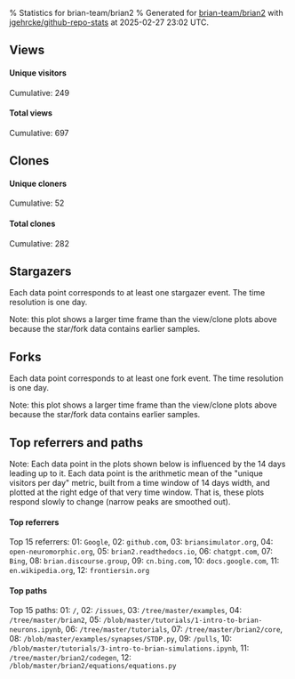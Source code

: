 % Statistics for brian-team/brian2
% Generated for [brian-team/brian2](https://github.com/brian-team/brian2) with [jgehrcke/github-repo-stats](https://github.com/jgehrcke/github-repo-stats) at 2025-02-27 23:02 UTC.


## Views

#### Unique visitors
<div id="chart_views_unique" class="full-width-chart"></div>

Cumulative: 249

#### Total views
<div id="chart_views_total" class="full-width-chart"></div>

Cumulative: 697

<div class="pagebreak-for-print"> </div>

## Clones

#### Unique cloners
<div id="chart_clones_unique" class="full-width-chart"></div>

Cumulative: 52

#### Total clones
<div id="chart_clones_total" class="full-width-chart"></div>

Cumulative: 282



<div class="pagebreak-for-print"> </div>



## Stargazers

Each data point corresponds to at least one stargazer event.
The time resolution is one day.

<div id="chart_stargazers" class="full-width-chart"></div>


Note: this plot shows a larger time frame than the view/clone plots above because the star/fork data contains earlier samples.



## Forks

Each data point corresponds to at least one fork event.
The time resolution is one day.

<div id="chart_forks" class="full-width-chart"></div>


Note: this plot shows a larger time frame than the view/clone plots above because the star/fork data contains earlier samples.



<div class="pagebreak-for-print"> </div>



## Top referrers and paths


Note: Each data point in the plots shown below is influenced by the 14 days
leading up to it. Each data point is the arithmetic mean of the "unique
visitors per day" metric, built from a time window of 14 days width, and
plotted at the right edge of that very time window. That is, these plots
respond slowly to change (narrow peaks are smoothed out).




#### Top referrers


<div id="chart_referrers_top_n_alltime" class="full-width-chart"></div>

Top 15 referrers: 01: `Google`, 02: `github.com`, 03: `briansimulator.org`, 04: `open-neuromorphic.org`, 05: `brian2.readthedocs.io`, 06: `chatgpt.com`, 07: `Bing`, 08: `brian.discourse.group`, 09: `cn.bing.com`, 10: `docs.google.com`, 11: `en.wikipedia.org`, 12: `frontiersin.org`





#### Top paths


<div id="chart_paths_top_n_alltime" class="full-width-chart"></div>

Top 15 paths: 01: `/`, 02: `/issues`, 03: `/tree/master/examples`, 04: `/tree/master/brian2`, 05: `/blob/master/tutorials/1-intro-to-brian-neurons.ipynb`, 06: `/tree/master/tutorials`, 07: `/tree/master/brian2/core`, 08: `/blob/master/examples/synapses/STDP.py`, 09: `/pulls`, 10: `/blob/master/tutorials/3-intro-to-brian-simulations.ipynb`, 11: `/tree/master/brian2/codegen`, 12: `/blob/master/brian2/equations/equations.py`


<script type="text/javascript">
    vegaEmbed('#chart_views_unique', {"$schema": "https://vega.github.io/schema/vega-lite/v4.17.0.json", "config": {"arc": {"fill": "#1b1e23"}, "area": {"fill": "#1b1e23"}, "axisBottom": {"domainColor": "#a9b4c4", "gridColor": "#a9b4c4", "labelColor": "#1b1e23", "labelFont": "relative-mono-11-pitch-pro, Menlo, monospace", "tickColor": "#a9b4c4", "titleColor": "#1b1e23", "titleFont": "relative-mono-11-pitch-pro, Menlo, monospace"}, "axisLeft": {"domainColor": "#a9b4c4", "gridColor": "#a9b4c4", "labelColor": "#1b1e23", "labelFont": "relative-mono-11-pitch-pro, Menlo, monospace", "tickColor": "#a9b4c4", "titleColor": "#1b1e23", "titleFont": "relative-mono-11-pitch-pro, Menlo, monospace"}, "axisX": {"grid": false}, "axisY": {"grid": false, "labelBound": true}, "background": "#FFFFFF", "group": {"fill": "#FFFFFF"}, "header": {"fontWeight": 400, "labelFont": "relative-mono-11-pitch-pro, Menlo, monospace", "titleFont": "relative-mono-11-pitch-pro, Menlo, monospace"}, "legend": {"labelFont": "relative-mono-11-pitch-pro, Menlo, monospace", "symbolSize": 200, "symbolType": "circle", "titleFont": "relative-mono-11-pitch-pro, Menlo, monospace"}, "line": {"color": "#1b1e23", "stroke": "#1b1e23"}, "path": {"stroke": "#1b1e23"}, "point": {"color": "#1b1e23", "cursor": "pointer", "filled": true, "size": 20}, "range": {"category": ["#85a2f7", "#ea9755", "#7eb36a", "#f07071", "#bc85d9", "#e587b6", "#a9b4c4", "#d4c05e", "#64b9c4"]}, "style": {"bar": {"fill": "#1b1e23"}, "text": {"font": "relative-mono-11-pitch-pro, Menlo, monospace", "fontWeight": 400}}, "symbol": {"shape": "circle"}, "title": {"anchor": "start", "font": "relative-mono-11-pitch-pro, Menlo, monospace", "fontWeight": 400}, "trail": {"color": "#1b1e23", "stroke": "#1b1e23"}, "view": {"stroke": null}}, "data": {"name": "data-752dc2f946692ea58687660071144dc8"}, "datasets": {"data-752dc2f946692ea58687660071144dc8": [{"time": "2025-02-12T00:00:00+00:00", "views_total": 1, "views_unique": 1}, {"time": "2025-02-13T00:00:00+00:00", "views_total": 38, "views_unique": 18}, {"time": "2025-02-14T00:00:00+00:00", "views_total": 15, "views_unique": 9}, {"time": "2025-02-15T00:00:00+00:00", "views_total": 46, "views_unique": 19}, {"time": "2025-02-16T00:00:00+00:00", "views_total": 11, "views_unique": 7}, {"time": "2025-02-17T00:00:00+00:00", "views_total": 24, "views_unique": 15}, {"time": "2025-02-18T00:00:00+00:00", "views_total": 40, "views_unique": 21}, {"time": "2025-02-19T00:00:00+00:00", "views_total": 73, "views_unique": 13}, {"time": "2025-02-20T00:00:00+00:00", "views_total": 20, "views_unique": 15}, {"time": "2025-02-21T00:00:00+00:00", "views_total": 35, "views_unique": 21}, {"time": "2025-02-22T00:00:00+00:00", "views_total": 14, "views_unique": 11}, {"time": "2025-02-23T00:00:00+00:00", "views_total": 19, "views_unique": 10}, {"time": "2025-02-24T00:00:00+00:00", "views_total": 63, "views_unique": 21}, {"time": "2025-02-25T00:00:00+00:00", "views_total": 54, "views_unique": 17}, {"time": "2025-02-26T00:00:00+00:00", "views_total": 184, "views_unique": 23}, {"time": "2025-02-27T00:00:00+00:00", "views_total": 60, "views_unique": 28}]}, "encoding": {"tooltip": [{"field": "views_unique", "format": ".1f", "title": "views (u)", "type": "quantitative"}, {"field": "time", "format": "%B %e, %Y", "title": "date", "type": "temporal"}], "x": {"axis": {"labelAngle": 25}, "field": "time", "scale": {"domain": ["2025-02-12", "2025-02-27"]}, "timeUnit": "yearmonthdate", "title": "date", "type": "temporal"}, "y": {"axis": {}, "field": "views_unique", "scale": {"domain": [0, 30.800000000000004], "type": "linear", "zero": true}, "title": "unique views per day", "type": "quantitative"}}, "height": 200, "mark": {"point": true, "type": "line"}, "padding": 10, "width": "container"}, {"actions": false, "renderer": "svg"}).catch(console.error);
vegaEmbed('#chart_views_total', {"$schema": "https://vega.github.io/schema/vega-lite/v4.17.0.json", "config": {"arc": {"fill": "#1b1e23"}, "area": {"fill": "#1b1e23"}, "axisBottom": {"domainColor": "#a9b4c4", "gridColor": "#a9b4c4", "labelColor": "#1b1e23", "labelFont": "relative-mono-11-pitch-pro, Menlo, monospace", "tickColor": "#a9b4c4", "titleColor": "#1b1e23", "titleFont": "relative-mono-11-pitch-pro, Menlo, monospace"}, "axisLeft": {"domainColor": "#a9b4c4", "gridColor": "#a9b4c4", "labelColor": "#1b1e23", "labelFont": "relative-mono-11-pitch-pro, Menlo, monospace", "tickColor": "#a9b4c4", "titleColor": "#1b1e23", "titleFont": "relative-mono-11-pitch-pro, Menlo, monospace"}, "axisX": {"grid": false}, "axisY": {"grid": false, "labelBound": true}, "background": "#FFFFFF", "group": {"fill": "#FFFFFF"}, "header": {"fontWeight": 400, "labelFont": "relative-mono-11-pitch-pro, Menlo, monospace", "titleFont": "relative-mono-11-pitch-pro, Menlo, monospace"}, "legend": {"labelFont": "relative-mono-11-pitch-pro, Menlo, monospace", "symbolSize": 200, "symbolType": "circle", "titleFont": "relative-mono-11-pitch-pro, Menlo, monospace"}, "line": {"color": "#1b1e23", "stroke": "#1b1e23"}, "path": {"stroke": "#1b1e23"}, "point": {"color": "#1b1e23", "cursor": "pointer", "filled": true, "size": 20}, "range": {"category": ["#85a2f7", "#ea9755", "#7eb36a", "#f07071", "#bc85d9", "#e587b6", "#a9b4c4", "#d4c05e", "#64b9c4"]}, "style": {"bar": {"fill": "#1b1e23"}, "text": {"font": "relative-mono-11-pitch-pro, Menlo, monospace", "fontWeight": 400}}, "symbol": {"shape": "circle"}, "title": {"anchor": "start", "font": "relative-mono-11-pitch-pro, Menlo, monospace", "fontWeight": 400}, "trail": {"color": "#1b1e23", "stroke": "#1b1e23"}, "view": {"stroke": null}}, "data": {"name": "data-752dc2f946692ea58687660071144dc8"}, "datasets": {"data-752dc2f946692ea58687660071144dc8": [{"time": "2025-02-12T00:00:00+00:00", "views_total": 1, "views_unique": 1}, {"time": "2025-02-13T00:00:00+00:00", "views_total": 38, "views_unique": 18}, {"time": "2025-02-14T00:00:00+00:00", "views_total": 15, "views_unique": 9}, {"time": "2025-02-15T00:00:00+00:00", "views_total": 46, "views_unique": 19}, {"time": "2025-02-16T00:00:00+00:00", "views_total": 11, "views_unique": 7}, {"time": "2025-02-17T00:00:00+00:00", "views_total": 24, "views_unique": 15}, {"time": "2025-02-18T00:00:00+00:00", "views_total": 40, "views_unique": 21}, {"time": "2025-02-19T00:00:00+00:00", "views_total": 73, "views_unique": 13}, {"time": "2025-02-20T00:00:00+00:00", "views_total": 20, "views_unique": 15}, {"time": "2025-02-21T00:00:00+00:00", "views_total": 35, "views_unique": 21}, {"time": "2025-02-22T00:00:00+00:00", "views_total": 14, "views_unique": 11}, {"time": "2025-02-23T00:00:00+00:00", "views_total": 19, "views_unique": 10}, {"time": "2025-02-24T00:00:00+00:00", "views_total": 63, "views_unique": 21}, {"time": "2025-02-25T00:00:00+00:00", "views_total": 54, "views_unique": 17}, {"time": "2025-02-26T00:00:00+00:00", "views_total": 184, "views_unique": 23}, {"time": "2025-02-27T00:00:00+00:00", "views_total": 60, "views_unique": 28}]}, "encoding": {"tooltip": [{"field": "views_total", "format": ".1f", "title": "views (t)", "type": "quantitative"}, {"field": "time", "format": "%B %e, %Y", "title": "date", "type": "temporal"}], "x": {"axis": {"labelAngle": 25}, "field": "time", "scale": {"domain": ["2025-02-12", "2025-02-27"]}, "timeUnit": "yearmonthdate", "title": "date", "type": "temporal"}, "y": {"axis": {"values": [1, 10, 50, 100, 500, 1000, 5000, 10000]}, "field": "views_total", "scale": {"domain": [0, 202.4], "type": "symlog", "zero": true}, "title": "total views per day", "type": "quantitative"}}, "height": 200, "mark": {"point": true, "type": "line"}, "padding": 10, "width": "container"}, {"actions": false, "renderer": "svg"}).catch(console.error);
vegaEmbed('#chart_clones_unique', {"$schema": "https://vega.github.io/schema/vega-lite/v4.17.0.json", "config": {"arc": {"fill": "#1b1e23"}, "area": {"fill": "#1b1e23"}, "axisBottom": {"domainColor": "#a9b4c4", "gridColor": "#a9b4c4", "labelColor": "#1b1e23", "labelFont": "relative-mono-11-pitch-pro, Menlo, monospace", "tickColor": "#a9b4c4", "titleColor": "#1b1e23", "titleFont": "relative-mono-11-pitch-pro, Menlo, monospace"}, "axisLeft": {"domainColor": "#a9b4c4", "gridColor": "#a9b4c4", "labelColor": "#1b1e23", "labelFont": "relative-mono-11-pitch-pro, Menlo, monospace", "tickColor": "#a9b4c4", "titleColor": "#1b1e23", "titleFont": "relative-mono-11-pitch-pro, Menlo, monospace"}, "axisX": {"grid": false}, "axisY": {"grid": false, "labelBound": true}, "background": "#FFFFFF", "group": {"fill": "#FFFFFF"}, "header": {"fontWeight": 400, "labelFont": "relative-mono-11-pitch-pro, Menlo, monospace", "titleFont": "relative-mono-11-pitch-pro, Menlo, monospace"}, "legend": {"labelFont": "relative-mono-11-pitch-pro, Menlo, monospace", "symbolSize": 200, "symbolType": "circle", "titleFont": "relative-mono-11-pitch-pro, Menlo, monospace"}, "line": {"color": "#1b1e23", "stroke": "#1b1e23"}, "path": {"stroke": "#1b1e23"}, "point": {"color": "#1b1e23", "cursor": "pointer", "filled": true, "size": 20}, "range": {"category": ["#85a2f7", "#ea9755", "#7eb36a", "#f07071", "#bc85d9", "#e587b6", "#a9b4c4", "#d4c05e", "#64b9c4"]}, "style": {"bar": {"fill": "#1b1e23"}, "text": {"font": "relative-mono-11-pitch-pro, Menlo, monospace", "fontWeight": 400}}, "symbol": {"shape": "circle"}, "title": {"anchor": "start", "font": "relative-mono-11-pitch-pro, Menlo, monospace", "fontWeight": 400}, "trail": {"color": "#1b1e23", "stroke": "#1b1e23"}, "view": {"stroke": null}}, "data": {"name": "data-cce24f64e1935e3b7d10c57fba699805"}, "datasets": {"data-cce24f64e1935e3b7d10c57fba699805": [{"clones_total": 3, "clones_unique": 3, "time": "2025-02-12T00:00:00+00:00"}, {"clones_total": 5, "clones_unique": 4, "time": "2025-02-13T00:00:00+00:00"}, {"clones_total": 3, "clones_unique": 3, "time": "2025-02-14T00:00:00+00:00"}, {"clones_total": 5, "clones_unique": 5, "time": "2025-02-15T00:00:00+00:00"}, {"clones_total": 120, "clones_unique": 3, "time": "2025-02-16T00:00:00+00:00"}, {"clones_total": 6, "clones_unique": 4, "time": "2025-02-17T00:00:00+00:00"}, {"clones_total": 6, "clones_unique": 3, "time": "2025-02-18T00:00:00+00:00"}, {"clones_total": 1, "clones_unique": 1, "time": "2025-02-19T00:00:00+00:00"}, {"clones_total": 1, "clones_unique": 1, "time": "2025-02-20T00:00:00+00:00"}, {"clones_total": 0, "clones_unique": 0, "time": "2025-02-21T00:00:00+00:00"}, {"clones_total": 10, "clones_unique": 3, "time": "2025-02-22T00:00:00+00:00"}, {"clones_total": 20, "clones_unique": 2, "time": "2025-02-23T00:00:00+00:00"}, {"clones_total": 89, "clones_unique": 8, "time": "2025-02-24T00:00:00+00:00"}, {"clones_total": 7, "clones_unique": 6, "time": "2025-02-25T00:00:00+00:00"}, {"clones_total": 4, "clones_unique": 4, "time": "2025-02-26T00:00:00+00:00"}, {"clones_total": 2, "clones_unique": 2, "time": "2025-02-27T00:00:00+00:00"}]}, "encoding": {"tooltip": [{"field": "clones_unique", "format": ".1f", "title": "clones (u)", "type": "quantitative"}, {"field": "time", "format": "%B %e, %Y", "title": "date", "type": "temporal"}], "x": {"axis": {"labelAngle": 25}, "field": "time", "scale": {"domain": ["2025-02-12", "2025-02-27"]}, "timeUnit": "yearmonthdate", "title": "date", "type": "temporal"}, "y": {"axis": {}, "field": "clones_unique", "scale": {"domain": [0, 8.8], "type": "linear", "zero": true}, "title": "unique clones per day", "type": "quantitative"}}, "height": 200, "mark": {"point": true, "type": "line"}, "padding": 10, "width": "container"}, {"actions": false, "renderer": "svg"}).catch(console.error);
vegaEmbed('#chart_clones_total', {"$schema": "https://vega.github.io/schema/vega-lite/v4.17.0.json", "config": {"arc": {"fill": "#1b1e23"}, "area": {"fill": "#1b1e23"}, "axisBottom": {"domainColor": "#a9b4c4", "gridColor": "#a9b4c4", "labelColor": "#1b1e23", "labelFont": "relative-mono-11-pitch-pro, Menlo, monospace", "tickColor": "#a9b4c4", "titleColor": "#1b1e23", "titleFont": "relative-mono-11-pitch-pro, Menlo, monospace"}, "axisLeft": {"domainColor": "#a9b4c4", "gridColor": "#a9b4c4", "labelColor": "#1b1e23", "labelFont": "relative-mono-11-pitch-pro, Menlo, monospace", "tickColor": "#a9b4c4", "titleColor": "#1b1e23", "titleFont": "relative-mono-11-pitch-pro, Menlo, monospace"}, "axisX": {"grid": false}, "axisY": {"grid": false, "labelBound": true}, "background": "#FFFFFF", "group": {"fill": "#FFFFFF"}, "header": {"fontWeight": 400, "labelFont": "relative-mono-11-pitch-pro, Menlo, monospace", "titleFont": "relative-mono-11-pitch-pro, Menlo, monospace"}, "legend": {"labelFont": "relative-mono-11-pitch-pro, Menlo, monospace", "symbolSize": 200, "symbolType": "circle", "titleFont": "relative-mono-11-pitch-pro, Menlo, monospace"}, "line": {"color": "#1b1e23", "stroke": "#1b1e23"}, "path": {"stroke": "#1b1e23"}, "point": {"color": "#1b1e23", "cursor": "pointer", "filled": true, "size": 20}, "range": {"category": ["#85a2f7", "#ea9755", "#7eb36a", "#f07071", "#bc85d9", "#e587b6", "#a9b4c4", "#d4c05e", "#64b9c4"]}, "style": {"bar": {"fill": "#1b1e23"}, "text": {"font": "relative-mono-11-pitch-pro, Menlo, monospace", "fontWeight": 400}}, "symbol": {"shape": "circle"}, "title": {"anchor": "start", "font": "relative-mono-11-pitch-pro, Menlo, monospace", "fontWeight": 400}, "trail": {"color": "#1b1e23", "stroke": "#1b1e23"}, "view": {"stroke": null}}, "data": {"name": "data-cce24f64e1935e3b7d10c57fba699805"}, "datasets": {"data-cce24f64e1935e3b7d10c57fba699805": [{"clones_total": 3, "clones_unique": 3, "time": "2025-02-12T00:00:00+00:00"}, {"clones_total": 5, "clones_unique": 4, "time": "2025-02-13T00:00:00+00:00"}, {"clones_total": 3, "clones_unique": 3, "time": "2025-02-14T00:00:00+00:00"}, {"clones_total": 5, "clones_unique": 5, "time": "2025-02-15T00:00:00+00:00"}, {"clones_total": 120, "clones_unique": 3, "time": "2025-02-16T00:00:00+00:00"}, {"clones_total": 6, "clones_unique": 4, "time": "2025-02-17T00:00:00+00:00"}, {"clones_total": 6, "clones_unique": 3, "time": "2025-02-18T00:00:00+00:00"}, {"clones_total": 1, "clones_unique": 1, "time": "2025-02-19T00:00:00+00:00"}, {"clones_total": 1, "clones_unique": 1, "time": "2025-02-20T00:00:00+00:00"}, {"clones_total": 0, "clones_unique": 0, "time": "2025-02-21T00:00:00+00:00"}, {"clones_total": 10, "clones_unique": 3, "time": "2025-02-22T00:00:00+00:00"}, {"clones_total": 20, "clones_unique": 2, "time": "2025-02-23T00:00:00+00:00"}, {"clones_total": 89, "clones_unique": 8, "time": "2025-02-24T00:00:00+00:00"}, {"clones_total": 7, "clones_unique": 6, "time": "2025-02-25T00:00:00+00:00"}, {"clones_total": 4, "clones_unique": 4, "time": "2025-02-26T00:00:00+00:00"}, {"clones_total": 2, "clones_unique": 2, "time": "2025-02-27T00:00:00+00:00"}]}, "encoding": {"tooltip": [{"field": "clones_total", "format": ".1f", "title": "clones (t)", "type": "quantitative"}, {"field": "time", "format": "%B %e, %Y", "title": "date", "type": "temporal"}], "x": {"axis": {"labelAngle": 25}, "field": "time", "scale": {"domain": ["2025-02-12", "2025-02-27"]}, "timeUnit": "yearmonthdate", "title": "date", "type": "temporal"}, "y": {"axis": {"values": [1, 10, 50, 100, 500, 1000, 5000, 10000]}, "field": "clones_total", "scale": {"domain": [0, 132.0], "type": "symlog", "zero": true}, "title": "total clones per day", "type": "quantitative"}}, "height": 200, "mark": {"point": true, "type": "line"}, "padding": 10, "width": "container"}, {"actions": false, "renderer": "svg"}).catch(console.error);
vegaEmbed('#chart_stargazers', {"$schema": "https://vega.github.io/schema/vega-lite/v4.17.0.json", "config": {"arc": {"fill": "#1b1e23"}, "area": {"fill": "#1b1e23"}, "axisBottom": {"domainColor": "#a9b4c4", "gridColor": "#a9b4c4", "labelColor": "#1b1e23", "labelFont": "relative-mono-11-pitch-pro, Menlo, monospace", "tickColor": "#a9b4c4", "titleColor": "#1b1e23", "titleFont": "relative-mono-11-pitch-pro, Menlo, monospace"}, "axisLeft": {"domainColor": "#a9b4c4", "gridColor": "#a9b4c4", "labelColor": "#1b1e23", "labelFont": "relative-mono-11-pitch-pro, Menlo, monospace", "tickColor": "#a9b4c4", "titleColor": "#1b1e23", "titleFont": "relative-mono-11-pitch-pro, Menlo, monospace"}, "axisX": {"grid": false}, "axisY": {"grid": false}, "background": "#FFFFFF", "group": {"fill": "#FFFFFF"}, "header": {"fontWeight": 400, "labelFont": "relative-mono-11-pitch-pro, Menlo, monospace", "titleFont": "relative-mono-11-pitch-pro, Menlo, monospace"}, "legend": {"labelFont": "relative-mono-11-pitch-pro, Menlo, monospace", "symbolSize": 200, "symbolType": "circle", "titleFont": "relative-mono-11-pitch-pro, Menlo, monospace"}, "line": {"color": "#1b1e23", "stroke": "#1b1e23"}, "path": {"stroke": "#1b1e23"}, "point": {"color": "#1b1e23", "cursor": "pointer", "filled": true, "size": 50}, "range": {"category": ["#85a2f7", "#ea9755", "#7eb36a", "#f07071", "#bc85d9", "#e587b6", "#a9b4c4", "#d4c05e", "#64b9c4"]}, "style": {"bar": {"fill": "#1b1e23"}, "text": {"font": "relative-mono-11-pitch-pro, Menlo, monospace", "fontWeight": 400}}, "symbol": {"shape": "circle"}, "title": {"anchor": "start", "font": "relative-mono-11-pitch-pro, Menlo, monospace", "fontWeight": 400}, "trail": {"color": "#1b1e23", "stroke": "#1b1e23"}, "view": {"stroke": null}}, "data": {"name": "data-97a9e9b691d17853b43c5cabd92b75ff"}, "datasets": {"data-97a9e9b691d17853b43c5cabd92b75ff": [{"stars_cumulative": 5.0, "time": "2012-11-27T00:00:00+00:00"}, {"stars_cumulative": 7.0, "time": "2013-04-10T06:00:00+00:00"}, {"stars_cumulative": 8.0, "time": "2013-07-08T18:00:00+00:00"}, {"stars_cumulative": 10.0, "time": "2013-10-06T06:00:00+00:00"}, {"stars_cumulative": 11.0, "time": "2013-11-20T00:00:00+00:00"}, {"stars_cumulative": 13.0, "time": "2014-02-17T12:00:00+00:00"}, {"stars_cumulative": 14.0, "time": "2014-04-03T06:00:00+00:00"}, {"stars_cumulative": 17.0, "time": "2014-05-18T00:00:00+00:00"}, {"stars_cumulative": 20.0, "time": "2014-07-01T18:00:00+00:00"}, {"stars_cumulative": 23.0, "time": "2014-08-15T12:00:00+00:00"}, {"stars_cumulative": 25.0, "time": "2014-11-13T00:00:00+00:00"}, {"stars_cumulative": 29.0, "time": "2014-12-27T18:00:00+00:00"}, {"stars_cumulative": 32.0, "time": "2015-02-10T12:00:00+00:00"}, {"stars_cumulative": 35.0, "time": "2015-03-27T06:00:00+00:00"}, {"stars_cumulative": 38.0, "time": "2015-05-11T00:00:00+00:00"}, {"stars_cumulative": 40.0, "time": "2015-06-24T18:00:00+00:00"}, {"stars_cumulative": 41.0, "time": "2015-08-08T12:00:00+00:00"}, {"stars_cumulative": 46.0, "time": "2015-09-22T06:00:00+00:00"}, {"stars_cumulative": 50.0, "time": "2015-11-06T00:00:00+00:00"}, {"stars_cumulative": 54.0, "time": "2015-12-20T18:00:00+00:00"}, {"stars_cumulative": 57.0, "time": "2016-02-03T12:00:00+00:00"}, {"stars_cumulative": 66.0, "time": "2016-03-19T06:00:00+00:00"}, {"stars_cumulative": 71.0, "time": "2016-05-03T00:00:00+00:00"}, {"stars_cumulative": 76.0, "time": "2016-06-16T18:00:00+00:00"}, {"stars_cumulative": 79.0, "time": "2016-07-31T12:00:00+00:00"}, {"stars_cumulative": 81.0, "time": "2016-09-14T06:00:00+00:00"}, {"stars_cumulative": 84.0, "time": "2016-10-29T00:00:00+00:00"}, {"stars_cumulative": 90.0, "time": "2016-12-12T18:00:00+00:00"}, {"stars_cumulative": 96.0, "time": "2017-01-26T12:00:00+00:00"}, {"stars_cumulative": 103.0, "time": "2017-03-12T06:00:00+00:00"}, {"stars_cumulative": 107.0, "time": "2017-04-26T00:00:00+00:00"}, {"stars_cumulative": 118.0, "time": "2017-06-09T18:00:00+00:00"}, {"stars_cumulative": 124.0, "time": "2017-07-24T12:00:00+00:00"}, {"stars_cumulative": 134.0, "time": "2017-09-07T06:00:00+00:00"}, {"stars_cumulative": 140.0, "time": "2017-10-22T00:00:00+00:00"}, {"stars_cumulative": 153.0, "time": "2017-12-05T18:00:00+00:00"}, {"stars_cumulative": 161.0, "time": "2018-01-19T12:00:00+00:00"}, {"stars_cumulative": 175.0, "time": "2018-03-05T06:00:00+00:00"}, {"stars_cumulative": 183.0, "time": "2018-04-19T00:00:00+00:00"}, {"stars_cumulative": 193.0, "time": "2018-06-02T18:00:00+00:00"}, {"stars_cumulative": 203.0, "time": "2018-07-17T12:00:00+00:00"}, {"stars_cumulative": 215.0, "time": "2018-08-31T06:00:00+00:00"}, {"stars_cumulative": 225.0, "time": "2018-10-15T00:00:00+00:00"}, {"stars_cumulative": 238.0, "time": "2018-11-28T18:00:00+00:00"}, {"stars_cumulative": 252.0, "time": "2019-01-12T12:00:00+00:00"}, {"stars_cumulative": 263.0, "time": "2019-02-26T06:00:00+00:00"}, {"stars_cumulative": 272.0, "time": "2019-04-12T00:00:00+00:00"}, {"stars_cumulative": 284.0, "time": "2019-05-26T18:00:00+00:00"}, {"stars_cumulative": 298.0, "time": "2019-07-10T12:00:00+00:00"}, {"stars_cumulative": 306.0, "time": "2019-08-24T06:00:00+00:00"}, {"stars_cumulative": 324.0, "time": "2019-10-08T00:00:00+00:00"}, {"stars_cumulative": 337.0, "time": "2019-11-21T18:00:00+00:00"}, {"stars_cumulative": 363.0, "time": "2020-01-05T12:00:00+00:00"}, {"stars_cumulative": 384.0, "time": "2020-02-19T06:00:00+00:00"}, {"stars_cumulative": 407.0, "time": "2020-04-04T00:00:00+00:00"}, {"stars_cumulative": 419.0, "time": "2020-05-18T18:00:00+00:00"}, {"stars_cumulative": 440.0, "time": "2020-07-02T12:00:00+00:00"}, {"stars_cumulative": 464.0, "time": "2020-08-16T06:00:00+00:00"}, {"stars_cumulative": 476.0, "time": "2020-09-30T00:00:00+00:00"}, {"stars_cumulative": 490.0, "time": "2020-11-13T18:00:00+00:00"}, {"stars_cumulative": 505.0, "time": "2020-12-28T12:00:00+00:00"}, {"stars_cumulative": 514.0, "time": "2021-02-11T06:00:00+00:00"}, {"stars_cumulative": 527.0, "time": "2021-03-28T00:00:00+00:00"}, {"stars_cumulative": 542.0, "time": "2021-05-11T18:00:00+00:00"}, {"stars_cumulative": 563.0, "time": "2021-06-25T12:00:00+00:00"}, {"stars_cumulative": 570.0, "time": "2021-08-09T06:00:00+00:00"}, {"stars_cumulative": 582.0, "time": "2021-09-23T00:00:00+00:00"}, {"stars_cumulative": 590.0, "time": "2021-11-06T18:00:00+00:00"}, {"stars_cumulative": 600.0, "time": "2021-12-21T12:00:00+00:00"}, {"stars_cumulative": 620.0, "time": "2022-02-04T06:00:00+00:00"}, {"stars_cumulative": 633.0, "time": "2022-03-21T00:00:00+00:00"}, {"stars_cumulative": 649.0, "time": "2022-05-04T18:00:00+00:00"}, {"stars_cumulative": 654.0, "time": "2022-06-18T12:00:00+00:00"}, {"stars_cumulative": 667.0, "time": "2022-08-02T06:00:00+00:00"}, {"stars_cumulative": 676.0, "time": "2022-09-16T00:00:00+00:00"}, {"stars_cumulative": 692.0, "time": "2022-10-30T18:00:00+00:00"}, {"stars_cumulative": 703.0, "time": "2022-12-14T12:00:00+00:00"}, {"stars_cumulative": 720.0, "time": "2023-01-28T06:00:00+00:00"}, {"stars_cumulative": 734.0, "time": "2023-03-14T00:00:00+00:00"}, {"stars_cumulative": 750.0, "time": "2023-04-27T18:00:00+00:00"}, {"stars_cumulative": 766.0, "time": "2023-06-11T12:00:00+00:00"}, {"stars_cumulative": 776.0, "time": "2023-07-26T06:00:00+00:00"}, {"stars_cumulative": 790.0, "time": "2023-09-09T00:00:00+00:00"}, {"stars_cumulative": 810.0, "time": "2023-10-23T18:00:00+00:00"}, {"stars_cumulative": 822.0, "time": "2023-12-07T12:00:00+00:00"}, {"stars_cumulative": 838.0, "time": "2024-01-21T06:00:00+00:00"}, {"stars_cumulative": 862.0, "time": "2024-03-06T00:00:00+00:00"}, {"stars_cumulative": 880.0, "time": "2024-04-19T18:00:00+00:00"}, {"stars_cumulative": 892.0, "time": "2024-06-03T12:00:00+00:00"}, {"stars_cumulative": 900.0, "time": "2024-07-18T06:00:00+00:00"}, {"stars_cumulative": 924.0, "time": "2024-09-01T00:00:00+00:00"}, {"stars_cumulative": 941.0, "time": "2024-10-15T18:00:00+00:00"}, {"stars_cumulative": 950.0, "time": "2024-11-29T12:00:00+00:00"}, {"stars_cumulative": 967.0, "time": "2025-01-13T06:00:00+00:00"}, {"stars_cumulative": 968.0, "time": "2025-02-27T00:00:00+00:00"}]}, "encoding": {"tooltip": [{"field": "stars_cumulative", "format": "d", "title": "stars", "type": "quantitative"}, {"field": "time", "format": "%B %e, %Y", "title": "date", "type": "temporal"}], "x": {"axis": {"labelAngle": 25}, "field": "time", "scale": {"domain": ["2012-11-27", "2025-02-27"]}, "timeUnit": "yearmonthdate", "title": "date", "type": "temporal"}, "y": {"field": "stars_cumulative", "scale": {"domain": [0, 1064.8000000000002], "zero": true}, "title": "stargazer count (cumulative)", "type": "quantitative"}}, "height": 300, "mark": {"point": true, "type": "line"}, "padding": 10, "width": "container"}, {"actions": false, "renderer": "svg"}).catch(console.error);
vegaEmbed('#chart_forks', {"$schema": "https://vega.github.io/schema/vega-lite/v4.17.0.json", "config": {"arc": {"fill": "#1b1e23"}, "area": {"fill": "#1b1e23"}, "axisBottom": {"domainColor": "#a9b4c4", "gridColor": "#a9b4c4", "labelColor": "#1b1e23", "labelFont": "relative-mono-11-pitch-pro, Menlo, monospace", "tickColor": "#a9b4c4", "titleColor": "#1b1e23", "titleFont": "relative-mono-11-pitch-pro, Menlo, monospace"}, "axisLeft": {"domainColor": "#a9b4c4", "gridColor": "#a9b4c4", "labelColor": "#1b1e23", "labelFont": "relative-mono-11-pitch-pro, Menlo, monospace", "tickColor": "#a9b4c4", "titleColor": "#1b1e23", "titleFont": "relative-mono-11-pitch-pro, Menlo, monospace"}, "axisX": {"grid": false}, "axisY": {"grid": false}, "background": "#FFFFFF", "group": {"fill": "#FFFFFF"}, "header": {"fontWeight": 400, "labelFont": "relative-mono-11-pitch-pro, Menlo, monospace", "titleFont": "relative-mono-11-pitch-pro, Menlo, monospace"}, "legend": {"labelFont": "relative-mono-11-pitch-pro, Menlo, monospace", "symbolSize": 200, "symbolType": "circle", "titleFont": "relative-mono-11-pitch-pro, Menlo, monospace"}, "line": {"color": "#1b1e23", "stroke": "#1b1e23"}, "path": {"stroke": "#1b1e23"}, "point": {"color": "#1b1e23", "cursor": "pointer", "filled": true, "size": 50}, "range": {"category": ["#85a2f7", "#ea9755", "#7eb36a", "#f07071", "#bc85d9", "#e587b6", "#a9b4c4", "#d4c05e", "#64b9c4"]}, "style": {"bar": {"fill": "#1b1e23"}, "text": {"font": "relative-mono-11-pitch-pro, Menlo, monospace", "fontWeight": 400}}, "symbol": {"shape": "circle"}, "title": {"anchor": "start", "font": "relative-mono-11-pitch-pro, Menlo, monospace", "fontWeight": 400}, "trail": {"color": "#1b1e23", "stroke": "#1b1e23"}, "view": {"stroke": null}}, "data": {"name": "data-6af1af9a5bfa2d1b1b02631e531b1859"}, "datasets": {"data-6af1af9a5bfa2d1b1b02631e531b1859": [{"forks_cumulative": 1.0, "time": "2013-01-29T00:00:00+00:00"}, {"forks_cumulative": 2.0, "time": "2013-06-10T06:00:00+00:00"}, {"forks_cumulative": 3.0, "time": "2013-07-24T08:00:00+00:00"}, {"forks_cumulative": 4.0, "time": "2014-01-16T16:00:00+00:00"}, {"forks_cumulative": 5.0, "time": "2014-03-01T18:00:00+00:00"}, {"forks_cumulative": 6.0, "time": "2014-04-14T20:00:00+00:00"}, {"forks_cumulative": 8.0, "time": "2014-07-12T00:00:00+00:00"}, {"forks_cumulative": 11.0, "time": "2015-02-17T10:00:00+00:00"}, {"forks_cumulative": 12.0, "time": "2015-05-16T14:00:00+00:00"}, {"forks_cumulative": 13.0, "time": "2015-06-29T16:00:00+00:00"}, {"forks_cumulative": 14.0, "time": "2015-08-12T18:00:00+00:00"}, {"forks_cumulative": 15.0, "time": "2015-09-25T20:00:00+00:00"}, {"forks_cumulative": 17.0, "time": "2015-11-08T22:00:00+00:00"}, {"forks_cumulative": 18.0, "time": "2015-12-23T00:00:00+00:00"}, {"forks_cumulative": 21.0, "time": "2016-02-05T02:00:00+00:00"}, {"forks_cumulative": 22.0, "time": "2016-05-03T06:00:00+00:00"}, {"forks_cumulative": 23.0, "time": "2016-10-26T14:00:00+00:00"}, {"forks_cumulative": 25.0, "time": "2016-12-09T16:00:00+00:00"}, {"forks_cumulative": 28.0, "time": "2017-01-22T18:00:00+00:00"}, {"forks_cumulative": 34.0, "time": "2017-03-07T20:00:00+00:00"}, {"forks_cumulative": 36.0, "time": "2017-04-20T22:00:00+00:00"}, {"forks_cumulative": 38.0, "time": "2017-06-04T00:00:00+00:00"}, {"forks_cumulative": 39.0, "time": "2017-07-18T02:00:00+00:00"}, {"forks_cumulative": 43.0, "time": "2017-08-31T04:00:00+00:00"}, {"forks_cumulative": 45.0, "time": "2017-10-14T06:00:00+00:00"}, {"forks_cumulative": 48.0, "time": "2017-11-27T08:00:00+00:00"}, {"forks_cumulative": 51.0, "time": "2018-01-10T10:00:00+00:00"}, {"forks_cumulative": 56.0, "time": "2018-02-23T12:00:00+00:00"}, {"forks_cumulative": 61.0, "time": "2018-04-08T14:00:00+00:00"}, {"forks_cumulative": 66.0, "time": "2018-05-22T16:00:00+00:00"}, {"forks_cumulative": 71.0, "time": "2018-08-18T20:00:00+00:00"}, {"forks_cumulative": 74.0, "time": "2018-10-01T22:00:00+00:00"}, {"forks_cumulative": 75.0, "time": "2018-11-15T00:00:00+00:00"}, {"forks_cumulative": 78.0, "time": "2019-02-11T04:00:00+00:00"}, {"forks_cumulative": 81.0, "time": "2019-03-27T06:00:00+00:00"}, {"forks_cumulative": 88.0, "time": "2019-05-10T08:00:00+00:00"}, {"forks_cumulative": 93.0, "time": "2019-06-23T10:00:00+00:00"}, {"forks_cumulative": 96.0, "time": "2019-08-06T12:00:00+00:00"}, {"forks_cumulative": 98.0, "time": "2019-09-19T14:00:00+00:00"}, {"forks_cumulative": 100.0, "time": "2019-11-02T16:00:00+00:00"}, {"forks_cumulative": 103.0, "time": "2019-12-16T18:00:00+00:00"}, {"forks_cumulative": 110.0, "time": "2020-01-29T20:00:00+00:00"}, {"forks_cumulative": 120.0, "time": "2020-03-13T22:00:00+00:00"}, {"forks_cumulative": 124.0, "time": "2020-04-27T00:00:00+00:00"}, {"forks_cumulative": 130.0, "time": "2020-06-10T02:00:00+00:00"}, {"forks_cumulative": 134.0, "time": "2020-07-24T04:00:00+00:00"}, {"forks_cumulative": 137.0, "time": "2020-09-06T06:00:00+00:00"}, {"forks_cumulative": 138.0, "time": "2020-10-20T08:00:00+00:00"}, {"forks_cumulative": 141.0, "time": "2020-12-03T10:00:00+00:00"}, {"forks_cumulative": 146.0, "time": "2021-01-16T12:00:00+00:00"}, {"forks_cumulative": 152.0, "time": "2021-03-01T14:00:00+00:00"}, {"forks_cumulative": 153.0, "time": "2021-04-14T16:00:00+00:00"}, {"forks_cumulative": 157.0, "time": "2021-05-28T18:00:00+00:00"}, {"forks_cumulative": 159.0, "time": "2021-07-11T20:00:00+00:00"}, {"forks_cumulative": 162.0, "time": "2021-08-24T22:00:00+00:00"}, {"forks_cumulative": 165.0, "time": "2021-10-08T00:00:00+00:00"}, {"forks_cumulative": 171.0, "time": "2021-11-21T02:00:00+00:00"}, {"forks_cumulative": 173.0, "time": "2022-01-04T04:00:00+00:00"}, {"forks_cumulative": 178.0, "time": "2022-02-17T06:00:00+00:00"}, {"forks_cumulative": 186.0, "time": "2022-04-02T08:00:00+00:00"}, {"forks_cumulative": 187.0, "time": "2022-05-16T10:00:00+00:00"}, {"forks_cumulative": 188.0, "time": "2022-06-29T12:00:00+00:00"}, {"forks_cumulative": 193.0, "time": "2022-08-12T14:00:00+00:00"}, {"forks_cumulative": 194.0, "time": "2022-09-25T16:00:00+00:00"}, {"forks_cumulative": 196.0, "time": "2022-12-22T20:00:00+00:00"}, {"forks_cumulative": 200.0, "time": "2023-02-04T22:00:00+00:00"}, {"forks_cumulative": 202.0, "time": "2023-03-21T00:00:00+00:00"}, {"forks_cumulative": 203.0, "time": "2023-05-04T02:00:00+00:00"}, {"forks_cumulative": 204.0, "time": "2023-06-17T04:00:00+00:00"}, {"forks_cumulative": 205.0, "time": "2023-09-13T08:00:00+00:00"}, {"forks_cumulative": 206.0, "time": "2023-10-27T10:00:00+00:00"}, {"forks_cumulative": 207.0, "time": "2023-12-10T12:00:00+00:00"}, {"forks_cumulative": 208.0, "time": "2024-01-23T14:00:00+00:00"}, {"forks_cumulative": 209.0, "time": "2024-04-20T18:00:00+00:00"}, {"forks_cumulative": 213.0, "time": "2024-06-03T20:00:00+00:00"}, {"forks_cumulative": 216.0, "time": "2024-08-31T00:00:00+00:00"}, {"forks_cumulative": 217.0, "time": "2024-10-14T02:00:00+00:00"}, {"forks_cumulative": 220.0, "time": "2024-11-27T04:00:00+00:00"}, {"forks_cumulative": 223.0, "time": "2025-01-10T06:00:00+00:00"}, {"forks_cumulative": 224.0, "time": "2025-02-23T08:00:00+00:00"}]}, "encoding": {"tooltip": [{"field": "forks_cumulative", "format": "d", "title": "forks", "type": "quantitative"}, {"field": "time", "format": "%B %e, %Y", "title": "date", "type": "temporal"}], "x": {"axis": {"labelAngle": 25}, "field": "time", "scale": {"domain": ["2012-11-27", "2025-02-27"]}, "timeUnit": "yearmonthdate", "title": "date", "type": "temporal"}, "y": {"field": "forks_cumulative", "scale": {"domain": [0, 246.40000000000003], "zero": true}, "title": "fork count (cumulative)", "type": "quantitative"}}, "height": 300, "mark": {"point": true, "type": "line"}, "padding": 10, "width": "container"}, {"actions": false, "renderer": "svg"}).catch(console.error);
vegaEmbed('#chart_referrers_top_n_alltime', {"$schema": "https://vega.github.io/schema/vega-lite/v4.17.0.json", "config": {"arc": {"fill": "#1b1e23"}, "area": {"fill": "#1b1e23"}, "axisBottom": {"domainColor": "#a9b4c4", "gridColor": "#a9b4c4", "labelColor": "#1b1e23", "labelFont": "relative-mono-11-pitch-pro, Menlo, monospace", "tickColor": "#a9b4c4", "titleColor": "#1b1e23", "titleFont": "relative-mono-11-pitch-pro, Menlo, monospace"}, "axisLeft": {"domainColor": "#a9b4c4", "gridColor": "#a9b4c4", "labelColor": "#1b1e23", "labelFont": "relative-mono-11-pitch-pro, Menlo, monospace", "tickColor": "#a9b4c4", "titleColor": "#1b1e23", "titleFont": "relative-mono-11-pitch-pro, Menlo, monospace"}, "axisX": {"grid": false}, "axisY": {"grid": false}, "background": "#FFFFFF", "group": {"fill": "#FFFFFF"}, "header": {"fontWeight": 400, "labelFont": "relative-mono-11-pitch-pro, Menlo, monospace", "titleFont": "relative-mono-11-pitch-pro, Menlo, monospace"}, "legend": {"labelFont": "relative-mono-11-pitch-pro, Menlo, monospace", "symbolSize": 200, "symbolType": "circle", "titleFont": "relative-mono-11-pitch-pro, Menlo, monospace"}, "line": {"color": "#1b1e23", "stroke": "#1b1e23"}, "path": {"stroke": "#1b1e23"}, "point": {"color": "#1b1e23", "cursor": "pointer", "filled": true, "size": 30}, "range": {"category": ["#85a2f7", "#ea9755", "#7eb36a", "#f07071", "#bc85d9", "#e587b6", "#a9b4c4", "#d4c05e", "#64b9c4"]}, "style": {"bar": {"fill": "#1b1e23"}, "text": {"font": "relative-mono-11-pitch-pro, Menlo, monospace", "fontWeight": 400}}, "symbol": {"shape": "circle"}, "title": {"anchor": "start", "font": "relative-mono-11-pitch-pro, Menlo, monospace", "fontWeight": 400}, "trail": {"color": "#1b1e23", "stroke": "#1b1e23"}, "view": {"stroke": null}}, "data": {"name": "data-b7b7025ede16d3ab8df8551d56cff808"}, "datasets": {"data-b7b7025ede16d3ab8df8551d56cff808": [{"referrer": "Google", "time": "2025-02-26T00:00:00+00:00", "views_unique": 77, "views_unique_norm": 5.5}, {"referrer": "Google", "time": "2025-02-27T00:00:00+00:00", "views_unique": 78, "views_unique_norm": 5.571428571428571}, {"referrer": "github.com", "time": "2025-02-26T00:00:00+00:00", "views_unique": 18, "views_unique_norm": 1.2857142857142858}, {"referrer": "github.com", "time": "2025-02-27T00:00:00+00:00", "views_unique": 20, "views_unique_norm": 1.4285714285714286}, {"referrer": "briansimulator.org", "time": "2025-02-26T00:00:00+00:00", "views_unique": 11, "views_unique_norm": 0.7857142857142857}, {"referrer": "briansimulator.org", "time": "2025-02-27T00:00:00+00:00", "views_unique": 12, "views_unique_norm": 0.8571428571428571}, {"referrer": "open-neuromorphic.org", "time": "2025-02-26T00:00:00+00:00", "views_unique": 7, "views_unique_norm": 0.5}, {"referrer": "open-neuromorphic.org", "time": "2025-02-27T00:00:00+00:00", "views_unique": 8, "views_unique_norm": 0.5714285714285714}, {"referrer": "brian2.readthedocs.io", "time": "2025-02-26T00:00:00+00:00", "views_unique": 6, "views_unique_norm": 0.42857142857142855}, {"referrer": "brian2.readthedocs.io", "time": "2025-02-27T00:00:00+00:00", "views_unique": 4, "views_unique_norm": 0.2857142857142857}, {"referrer": "chatgpt.com", "time": "2025-02-26T00:00:00+00:00", "views_unique": 5, "views_unique_norm": 0.35714285714285715}, {"referrer": "chatgpt.com", "time": "2025-02-27T00:00:00+00:00", "views_unique": 4, "views_unique_norm": 0.2857142857142857}, {"referrer": "Bing", "time": "2025-02-26T00:00:00+00:00", "views_unique": 5, "views_unique_norm": 0.35714285714285715}, {"referrer": "Bing", "time": "2025-02-27T00:00:00+00:00", "views_unique": 3, "views_unique_norm": 0.21428571428571427}]}, "encoding": {"color": {"field": "referrer", "legend": {"direction": "vertical", "orient": "top", "title": "Legend:"}, "sort": {"field": "order"}, "type": "nominal"}, "tooltip": [{"field": "referrer", "type": "nominal"}, {"field": "views_unique_norm", "format": ".2f", "title": "views (14d mean)", "type": "quantitative"}, {"field": "time", "format": "%B %e, %Y", "title": "date", "type": "temporal"}], "x": {"axis": {"labelAngle": 25}, "field": "time", "scale": {"domain": ["2025-02-12", "2025-02-27"]}, "timeUnit": "yearmonthdate", "title": "date", "type": "temporal"}, "y": {"field": "views_unique_norm", "scale": {"domain": [0, 6.128571428571429], "type": "linear", "zero": true}, "title": "unique visitors per day (mean from last 14 days)", "type": "quantitative"}}, "height": 300, "mark": {"point": true, "type": "line"}, "padding": 10, "width": "container"}, {"actions": false, "renderer": "svg"}).catch(console.error);
vegaEmbed('#chart_paths_top_n_alltime', {"$schema": "https://vega.github.io/schema/vega-lite/v4.17.0.json", "config": {"arc": {"fill": "#1b1e23"}, "area": {"fill": "#1b1e23"}, "axisBottom": {"domainColor": "#a9b4c4", "gridColor": "#a9b4c4", "labelColor": "#1b1e23", "labelFont": "relative-mono-11-pitch-pro, Menlo, monospace", "tickColor": "#a9b4c4", "titleColor": "#1b1e23", "titleFont": "relative-mono-11-pitch-pro, Menlo, monospace"}, "axisLeft": {"domainColor": "#a9b4c4", "gridColor": "#a9b4c4", "labelColor": "#1b1e23", "labelFont": "relative-mono-11-pitch-pro, Menlo, monospace", "tickColor": "#a9b4c4", "titleColor": "#1b1e23", "titleFont": "relative-mono-11-pitch-pro, Menlo, monospace"}, "axisX": {"grid": false}, "axisY": {"grid": false}, "background": "#FFFFFF", "group": {"fill": "#FFFFFF"}, "header": {"fontWeight": 400, "labelFont": "relative-mono-11-pitch-pro, Menlo, monospace", "titleFont": "relative-mono-11-pitch-pro, Menlo, monospace"}, "legend": {"labelFont": "relative-mono-11-pitch-pro, Menlo, monospace", "symbolSize": 200, "symbolType": "circle", "titleFont": "relative-mono-11-pitch-pro, Menlo, monospace"}, "line": {"color": "#1b1e23", "stroke": "#1b1e23"}, "path": {"stroke": "#1b1e23"}, "point": {"color": "#1b1e23", "cursor": "pointer", "filled": true, "size": 30}, "range": {"category": ["#85a2f7", "#ea9755", "#7eb36a", "#f07071", "#bc85d9", "#e587b6", "#a9b4c4", "#d4c05e", "#64b9c4"]}, "style": {"bar": {"fill": "#1b1e23"}, "text": {"font": "relative-mono-11-pitch-pro, Menlo, monospace", "fontWeight": 400}}, "symbol": {"shape": "circle"}, "title": {"anchor": "start", "font": "relative-mono-11-pitch-pro, Menlo, monospace", "fontWeight": 400}, "trail": {"color": "#1b1e23", "stroke": "#1b1e23"}, "view": {"stroke": null}}, "data": {"name": "data-23b5c1730450d6f141f02d956974fbfb"}, "datasets": {"data-23b5c1730450d6f141f02d956974fbfb": [{"path": "/", "time": "2025-02-26T00:00:00+00:00", "views_unique": 125, "views_unique_norm": 8.928571428571429}, {"path": "/", "time": "2025-02-27T00:00:00+00:00", "views_unique": 130, "views_unique_norm": 9.285714285714286}, {"path": "/issues", "time": "2025-02-26T00:00:00+00:00", "views_unique": 15, "views_unique_norm": 1.0714285714285714}, {"path": "/issues", "time": "2025-02-27T00:00:00+00:00", "views_unique": 19, "views_unique_norm": 1.3571428571428572}, {"path": "/tree/master/examples", "time": "2025-02-26T00:00:00+00:00", "views_unique": 16, "views_unique_norm": 1.1428571428571428}, {"path": "/tree/master/examples", "time": "2025-02-27T00:00:00+00:00", "views_unique": 19, "views_unique_norm": 1.3571428571428572}, {"path": "/tree/master/brian2", "time": "2025-02-26T00:00:00+00:00", "views_unique": 12, "views_unique_norm": 0.8571428571428571}, {"path": "/tree/master/brian2", "time": "2025-02-27T00:00:00+00:00", "views_unique": 17, "views_unique_norm": 1.2142857142857142}, {"path": "/blob/master/tutorials/1-intro-to-brian-neurons.ipynb", "time": "2025-02-26T00:00:00+00:00", "views_unique": 7, "views_unique_norm": 0.5}, {"path": "/blob/master/tutorials/1-intro-to-brian-neurons.ipynb", "time": "2025-02-27T00:00:00+00:00", "views_unique": 8, "views_unique_norm": 0.5714285714285714}, {"path": "/tree/master/tutorials", "time": "2025-02-26T00:00:00+00:00", "views_unique": 5, "views_unique_norm": 0.35714285714285715}, {"path": "/tree/master/tutorials", "time": "2025-02-27T00:00:00+00:00", "views_unique": 7, "views_unique_norm": 0.5}, {"path": "/tree/master/brian2/core", "time": "2025-02-26T00:00:00+00:00", "views_unique": 5, "views_unique_norm": 0.35714285714285715}, {"path": "/tree/master/brian2/core", "time": "2025-02-27T00:00:00+00:00", "views_unique": 6, "views_unique_norm": 0.42857142857142855}]}, "encoding": {"color": {"field": "path", "legend": {"direction": "vertical", "orient": "top", "title": "Legend:"}, "sort": {"field": "order"}, "type": "nominal"}, "tooltip": [{"field": "path", "type": "nominal"}, {"field": "views_unique_norm", "format": ".2f", "title": "views (14d mean)", "type": "quantitative"}, {"field": "time", "format": "%B %e, %Y", "title": "date", "type": "temporal"}], "x": {"axis": {"labelAngle": 25}, "field": "time", "scale": {"domain": ["2025-02-12", "2025-02-27"]}, "timeUnit": "yearmonthdate", "title": "date", "type": "temporal"}, "y": {"field": "views_unique_norm", "scale": {"domain": [0, 10.214285714285715], "type": "symlog", "zero": true}, "title": "unique visitors per day (mean from last 14 days)", "type": "quantitative"}}, "height": 300, "mark": {"point": true, "type": "line"}, "padding": 10, "width": "container"}, {"actions": false, "renderer": "svg"}).catch(console.error);
    </script>